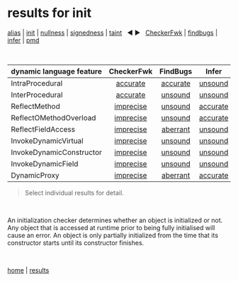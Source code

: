 # results for init

[alias](https://github.com/michaelemery/staticanalysis/blob/master/results/alias/README.md) | [init](https://github.com/michaelemery/staticanalysis/blob/master/results/init/README.md) | [nullness](https://github.com/michaelemery/staticanalysis/blob/master/results/nullness/README.md) | [signedness](https://github.com/michaelemery/staticanalysis/blob/master/results/signedness/README.md) | [taint](https://github.com/michaelemery/staticanalysis/blob/master/results/taint/README.md) &nbsp; &#x25c0; &#x25b6; &nbsp; [CheckerFwk](https://github.com/michaelemery/staticanalysis/blob/master/results/tool/checkerframework.md) | [findbugs](https://github.com/michaelemery/staticanalysis/blob/master/results/tool/findbugs.md) | [infer](https://github.com/michaelemery/staticanalysis/blob/master/results/tool/infer.md) | [pmd](https://github.com/michaelemery/staticanalysis/blob/master/results/tool/pmd.md)

<br>

| dynamic language feature | CheckerFwk | FindBugs | Infer | PMD | 
| --- | :---: | :---: | :---: | :---: |
| IntraProcedural | [accurate](https://github.com/michaelemery/staticanalysis/blob/master/src/init/checkerframework.md#IntraProcedural) | [accurate](https://github.com/michaelemery/staticanalysis/blob/master/src/init/findbugs.md#IntraProcedural) | [unsound](https://github.com/michaelemery/staticanalysis/blob/master/src/init/infer.md#IntraProcedural) | [unsound](https://github.com/michaelemery/staticanalysis/blob/master/src/init/pmd.md#IntraProcedural) |
| InterProcedural | [accurate](https://github.com/michaelemery/staticanalysis/blob/master/src/init/checkerframework.md#InterProcedural) | [unsound](https://github.com/michaelemery/staticanalysis/blob/master/src/init/findbugs.md#InterProcedural) | [unsound](https://github.com/michaelemery/staticanalysis/blob/master/src/init/infer.md#InterProcedural) | [accurate](https://github.com/michaelemery/staticanalysis/blob/master/src/init/pmd.md#InterProcedural) |
| ReflectMethod | [imprecise](https://github.com/michaelemery/staticanalysis/blob/master/src/init/checkerframework.md#ReflectMethod) | [unsound](https://github.com/michaelemery/staticanalysis/blob/master/src/init/findbugs.md#ReflectMethod) | [accurate](https://github.com/michaelemery/staticanalysis/blob/master/src/init/infer.md#ReflectMethod) | [unsound](https://github.com/michaelemery/staticanalysis/blob/master/src/init/pmd.md#ReflectMethod) |
| ReflectOMethodOverload | [imprecise](https://github.com/michaelemery/staticanalysis/blob/master/src/init/checkerframework.md#ReflectOMethodOverload) | [unsound](https://github.com/michaelemery/staticanalysis/blob/master/src/init/findbugs.md#ReflectOMethodOverload) | [accurate](https://github.com/michaelemery/staticanalysis/blob/master/src/init/infer.md#ReflectOMethodOverload) | [unsound](https://github.com/michaelemery/staticanalysis/blob/master/src/init/pmd.md#ReflectOMethodOverload) |
| ReflectFieldAccess | [imprecise](https://github.com/michaelemery/staticanalysis/blob/master/src/init/checkerframework.md#ReflectFieldAccess) | [aberrant](https://github.com/michaelemery/staticanalysis/blob/master/src/init/findbugs.md#ReflectFieldAccess) | [unsound](https://github.com/michaelemery/staticanalysis/blob/master/src/init/infer.md#ReflectFieldAccess) | [unsound](https://github.com/michaelemery/staticanalysis/blob/master/src/init/pmd.md#ReflectFieldAccess) |
| InvokeDynamicVirtual | [imprecise](https://github.com/michaelemery/staticanalysis/blob/master/src/init/checkerframework.md#InvokeDynamicVirtual) | [unsound](https://github.com/michaelemery/staticanalysis/blob/master/src/init/findbugs.md#InvokeDynamicVirtual) | [unsound](https://github.com/michaelemery/staticanalysis/blob/master/src/init/infer.md#InvokeDynamicVirtual) | [unsound](https://github.com/michaelemery/staticanalysis/blob/master/src/init/pmd.md#InvokeDynamicVirtual) |
| InvokeDynamicConstructor | [imprecise](https://github.com/michaelemery/staticanalysis/blob/master/src/init/checkerframework.md#InvokeDynamicConstructor) | [unsound](https://github.com/michaelemery/staticanalysis/blob/master/src/init/findbugs.md#InvokeDynamicConstructor) | [unsound](https://github.com/michaelemery/staticanalysis/blob/master/src/init/infer.md#InvokeDynamicConstructor) | [unsound](https://github.com/michaelemery/staticanalysis/blob/master/src/init/pmd.md#InvokeDynamicConstructor) |
| InvokeDynamicField | [imprecise](https://github.com/michaelemery/staticanalysis/blob/master/src/init/checkerframework.md#InvokeDynamicField) | [unsound](https://github.com/michaelemery/staticanalysis/blob/master/src/init/findbugs.md#InvokeDynamicField) | [unsound](https://github.com/michaelemery/staticanalysis/blob/master/src/init/infer.md#InvokeDynamicField) | [unsound](https://github.com/michaelemery/staticanalysis/blob/master/src/init/pmd.md#InvokeDynamicField) |
| DynamicProxy | [imprecise](https://github.com/michaelemery/staticanalysis/blob/master/src/init/checkerframework.md#DynamicProxy) | [aberrant](https://github.com/michaelemery/staticanalysis/blob/master/src/init/findbugs.md#DynamicProxy) | [accurate](https://github.com/michaelemery/staticanalysis/blob/master/src/init/infer.md#DynamicProxy) | [aberrant](https://github.com/michaelemery/staticanalysis/blob/master/src/init/pmd.md#DynamicProxy) |

> Select individual results for detail.

<br>

An initialization checker determines whether an object is initialized or not. Any object that is accessed at runtime prior to being fully initialised will cause an error. An object is only partially initialized from the time that its constructor starts until its constructor finishes.

<br>

[home](https://github.com/michaelemery/staticanalysis) | [results](https://github.com/michaelemery/staticanalysis/blob/master/results/README.md)

